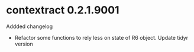 # contextract 0.2.1.9001

Addded changelog

- Refactor some functions to rely less on state of R6 object.
  Update tidyr version
